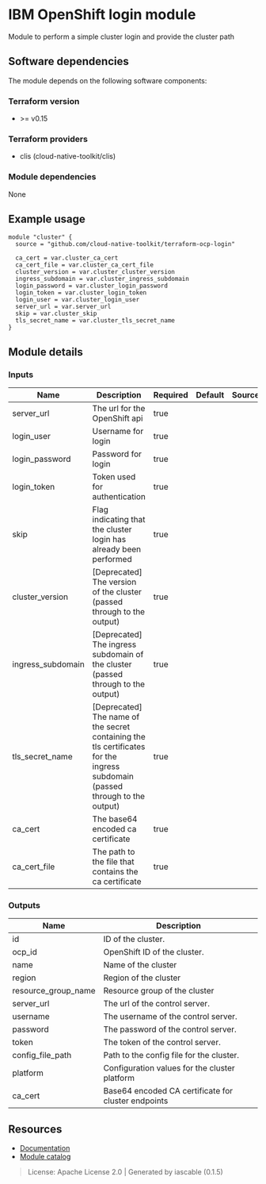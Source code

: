 # IBM OpenShift login module

Module to perform a simple cluster login and provide the cluster path


## Software dependencies

The module depends on the following software components:

### Terraform version

- \>= v0.15

### Terraform providers


- clis (cloud-native-toolkit/clis)

### Module dependencies


None

## Example usage

```hcl
module "cluster" {
  source = "github.com/cloud-native-toolkit/terraform-ocp-login"

  ca_cert = var.cluster_ca_cert
  ca_cert_file = var.cluster_ca_cert_file
  cluster_version = var.cluster_cluster_version
  ingress_subdomain = var.cluster_ingress_subdomain
  login_password = var.cluster_login_password
  login_token = var.cluster_login_token
  login_user = var.cluster_login_user
  server_url = var.server_url
  skip = var.cluster_skip
  tls_secret_name = var.cluster_tls_secret_name
}

```

## Module details

### Inputs

| Name | Description | Required | Default | Source |
|------|-------------|---------|----------|--------|
| server_url | The url for the OpenShift api | true |  |  |
| login_user | Username for login | true |  |  |
| login_password | Password for login | true |  |  |
| login_token | Token used for authentication | true |  |  |
| skip | Flag indicating that the cluster login has already been performed | true |  |  |
| cluster_version | [Deprecated] The version of the cluster (passed through to the output) | true |  |  |
| ingress_subdomain | [Deprecated] The ingress subdomain of the cluster (passed through to the output) | true |  |  |
| tls_secret_name | [Deprecated] The name of the secret containing the tls certificates for the ingress subdomain (passed through to the output) | true |  |  |
| ca_cert | The base64 encoded ca certificate | true |  |  |
| ca_cert_file | The path to the file that contains the ca certificate | true |  |  |

### Outputs

| Name | Description |
|------|-------------|
| id | ID of the cluster. |
| ocp_id | OpenShift ID of the cluster. |
| name | Name of the cluster |
| region | Region of the cluster |
| resource_group_name | Resource group of the cluster |
| server_url | The url of the control server. |
| username | The username of the control server. |
| password | The password of the control server. |
| token | The token of the control server. |
| config_file_path | Path to the config file for the cluster. |
| platform | Configuration values for the cluster platform |
| ca_cert | Base64 encoded CA certificate for cluster endpoints |

## Resources

- [Documentation](https://operate.cloudnativetoolkit.dev)
- [Module catalog](https://modules.cloudnativetoolkit.dev)

> License: Apache License 2.0 | Generated by iascable (0.1.5)

